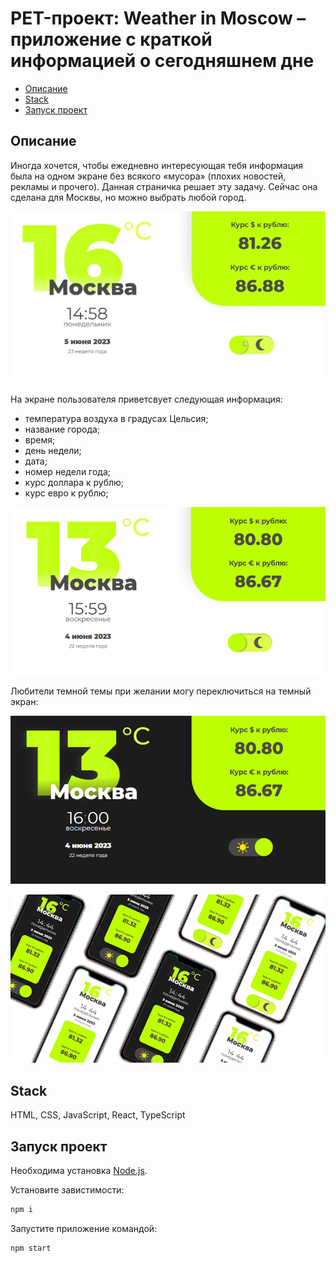 # PET-проект: Weather in Moscow – приложение с краткой информацией о сегодняшнем дне

- [Описание](#описание)
- [Stack](#stack)
- [Запуск проект](#запуск-проект)

## Описание
Иногда хочется, чтобы ежедневно интересующая тебя информация была на одном экране без всякого «мусора» (плохих новостей, рекламы и прочего). Данная страничка решает эту задачу. Сейчас она сделана для Москвы, но можно выбрать любой город.

![Cмена темы](README_static/desktop_preview.gif)

На экране пользователя приветсвует следующая информация:
 - температура воздуха в градусах Цельсия;
 - название города;
 - время;
 - день недели;
 - дата;
 - номер недели года;
 - курс доллара к рублю;
 - курс евро к рублю;

![Светлая тема](README_static/weather_white-theme.png)

Любители темной темы при желании могу переключиться на темный экран:

![Темная тема](README_static/weather_dark-theme.png)

![Вид на смартфоне](README_static/mobile-preview.jpg)

## Stack
HTML, CSS, JavaScript, React, TypeScript

## Запуск проект

Необходима установка [Node.js](https://nodejs.org/en).

Установите завистимости:
```sh
npm i
```

Запустите приложение командой:
```sh
npm start
```
